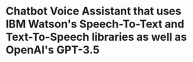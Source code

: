 # Chatbot Voice Assistant that uses IBM Watson's Speech-To-Text and Text-To-Speech libraries as well as OpenAI's GPT-3.5
